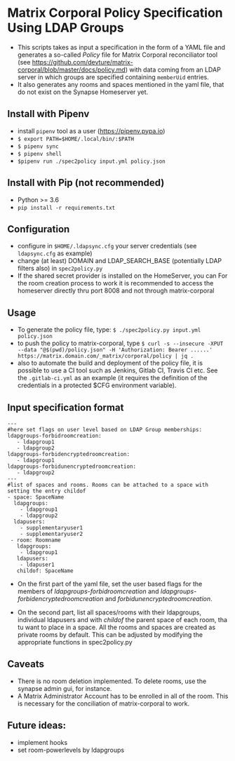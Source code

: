 # Matrix Corporal Policy Specification Using LDAP Groups
 
* This scripts takes as input a specification in the form of a YAML file  and generates a so-called *Policy* file for Matrix Corporal reconciliator tool (see https://github.com/devture/matrix-corporal/blob/master/docs/policy.md) with data coming from an LDAP server in which groups are specified containing `memberUid` entries.
* It also generates any rooms and spaces mentioned in the yaml file, that do not exist on the Synapse Homeserver yet.


## Install with Pipenv

* install `pipenv` tool as a user (https://pipenv.pypa.io)
* `$ export PATH=$HOME/.local/bin/:$PATH`
* `$ pipenv sync`
* `$ pipenv shell`
* `$pipenv run ./spec2policy input.yml policy.json`

## Install with Pip (not recommended)

* Python >= 3.6
* `pip install -r requirements.txt`


## Configuration
   * configure in `$HOME/.ldapsync.cfg` your server credentials (see `ldapsync.cfg` as example)
   * change (at least) DOMAIN and LDAP_SEARCH_BASE (potentially LDAP filters also) in `spec2policy.py`
   * If the shared secret provider is installed on the HomeServer, you can
     For the room creation process to work it is recommended to access the homeserver directly thru port 8008 and not through matrix-corporal
## Usage
*  To generate the policy file, type: `$ ./spec2policy.py input.yml policy.json`
*  to push the policy to matrix-corporal, type `$ curl -s --insecure -XPUT --data "@$(pwd)/policy.json" -H 'Authorization: Bearer ......' https://matrix.domain.com/_matrix/corporal/policy | jq .`
* also to automate the build and deployment of the policy file, it is possible to use a CI tool such as Jenkins, Gitlab CI, Travis CI etc. See the `.gitlab-ci.yml` as an example (it requires the definition of the credentials in a protected $CFG environment variable).

## Input specification format

~~~
---
#here set flags on user level based on LDAP Group memberships:
ldapgroups-forbidroomcreation:
   - ldapgroup1
   - ldapgroup2
ldapgroups-forbidencryptedroomcreation:
   - ldapgroup1
ldapgroups-forbidunencryptedroomcreation:
   - ldapgroup2
---
#list of spaces and rooms. Rooms can be attached to a space with setting the entry childof
- space: SpaceName
  ldapgroups:
    - ldapgroup1
    - ldapgroup2
  ldapusers:
    - supplementaryuser1
    - supplementaryuser2
 - room: Roomname
   ldapgroups:
    - ldapgroup1
   ldapusers:
    - ldapuser1
   childof: SpaceName 
~~~

* On the first part of the yaml file, set the user based flags for the members of *ldapgroups-forbidroomcreation* and *ldapgroups-forbidencryptedroomcreation* and *forbidunencryptedroomcreation*.

* On the second part, list all spaces/rooms with their ldapgroups, individual ldapusers and with *childof* the parent space of each room, tha tu want to place in a space. 
All the rooms and spaces are created as private rooms by default. This can be adjusted by modifying the appropriate functions in spec2policy.py 


## Caveats

* There is no room deletion implemented. To delete rooms, use the synapse admin gui, for instance.
* A Matrix Administrator Account has to be enrolled in all of the room. This is necessary for the conciliation of matrix-corporal to work.

## Future ideas:
* implement hooks
* set room-powerlevels by ldapgroups

